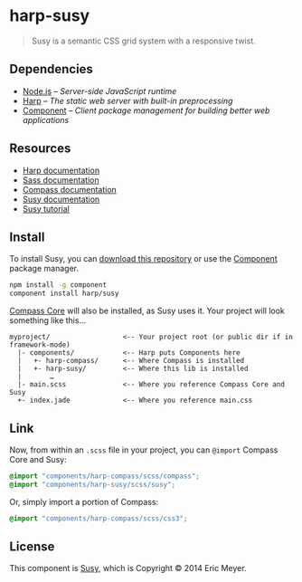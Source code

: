 # harp-susy

> Susy is a semantic CSS grid system with a responsive twist.

## Dependencies

* [Node.js](http://nodejs.org/) – _Server-side JavaScript runtime_
* [Harp](http://harpjs.com/) – _The static web server with built-in preprocessing_
* [Component](http://component.io) – _Client package management for building better web applications_

## Resources

* [Harp documentation](http://harpjs.com/docs)
* [Sass documentation](http://sass-lang.com/documentation/file.SASS_REFERENCE.html)
* [Compass documentation](http://compass-style.org/reference/compass/)
* [Susy documentation](http://susy.oddbird.net)
* [Susy tutorial](http://susy.oddbird.net/guides/getting-started/)

## Install

To install Susy, you can [download this repository](https://github.com/harp/susy/archive/master.zip) or use the [Component](http://component.io) package manager.

```bash
npm install -g component
component install harp/susy
```

[Compass Core](https://github.com/harp/compass) will also be installed, as Susy uses it. Your project will look something like this…

```
myproject/                  <-- Your project root (or public dir if in framework-mode)
  |- components/            <-- Harp puts Components here
  |   +- harp-compass/      <-- Where Compass is installed
  |   +- harp-susy/         <-- Where this lib is installed
  |       …
  |- main.scss              <-- Where you reference Compass Core and Susy 
  +- index.jade             <-- Where you reference main.css
```

## Link

Now, from within an `.scss` file in your project, you can `@import` Compass Core and Susy:

```scss
@import "components/harp-compass/scss/compass";
@import "components/harp-susy/scss/susy";
```

Or, simply import a portion of Compass:

```scss
@import "components/harp-compass/scss/css3";
```

## License

This component is [Susy](https://github.com/ericam/susy), which is Copyright © 2014 Eric Meyer.